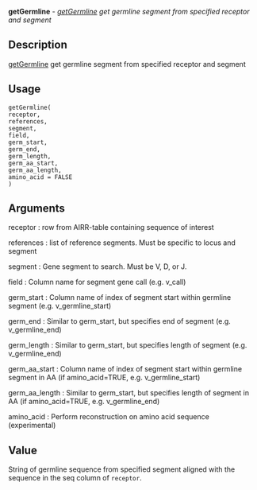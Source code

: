**getGermline** - *[getGermline](getGermline.md) get germline segment from specified receptor and segment*

Description
--------------------

[getGermline](getGermline.md) get germline segment from specified receptor and segment


Usage
--------------------
```
getGermline(
receptor,
references,
segment,
field,
germ_start,
germ_end,
germ_length,
germ_aa_start,
germ_aa_length,
amino_acid = FALSE
)
```

Arguments
-------------------

receptor
:   row from AIRR-table containing sequence of interest

references
:   list of reference segments. Must be specific to
locus and segment

segment
:   Gene segment to search. Must be V, D, or J.

field
:   Column name for segment gene call (e.g. v_call)

germ_start
:   Column name of index of segment start within germline 
segment (e.g. v_germline_start)

germ_end
:   Similar to germ_start, but specifies end of segment 
(e.g. v_germline_end)

germ_length
:   Similar to germ_start, but specifies length of segment
(e.g. v_germline_end)

germ_aa_start
:   Column name of index of segment start within germline 
segment in AA (if amino_acid=TRUE, e.g. v_germline_start)

germ_aa_length
:   Similar to germ_start, but specifies length of segment
in AA (if amino_acid=TRUE, e.g. v_germline_end)

amino_acid
:   Perform reconstruction on amino acid sequence (experimental)




Value
-------------------

String of germline sequence from specified segment aligned with the 
sequence in the seq column of `receptor`.









